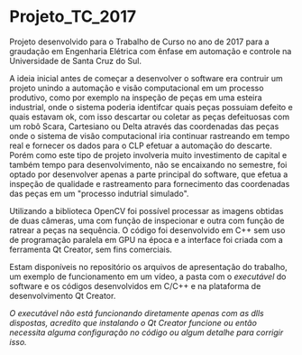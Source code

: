 # Projeto_TC_2017

Projeto desenvolvido para o Trabalho de Curso no ano de 2017 para a graudação em Engenharia Elétrica com ênfase em automação e controle na Universidade de Santa Cruz do Sul.

A ideia inicial antes de começar a desenvolver o software era contruir um projeto unindo a automação e visão computacional em um processo produtivo, como por exemplo na inspeção de peças em uma esteira industrial, onde o sistema poderia identifcar quais peças possuiam defeito e quais estavam ok, com isso descartar ou coletar as peças defeituosas com um robô Scara, Cartesiano ou Delta através das coordenadas das peças onde o sistema de visão computacional iria continuar rastreando em tempo real e fornecer os dados para o CLP efetuar a automação do descarte. Porém como este tipo de projeto involveria muito investimento de capital e também tempo para desenvolvimento, não se encaixando no semestre, foi optado por desenvolver apenas a parte principal do software, que efetua a inspeção de qualidade e rastreamento para fornecimento das coordenadas das peças em um "processo indutrial simulado".

Utilizando a biblioteca OpenCV foi possível processar as imagens obtidas de duas câmeras, uma com função de inspecionar e outra com função de ratrear a peças na sequência. O código foi desenvolvido em C++ sem uso de programação paralela em GPU na época e a interface foi criada com a ferramenta Qt Creator, sem fins comerciais.

Estam disponíveis no repositório os arquivos de apresentação do trabalho, um exemplo de funcionamento em um vídeo, a pasta com o *executável* do software e os códigos desenvolvidos em C/C++ e na plataforma de desenvolvimento Qt Creator.

*O executável não está funcionando diretamente apenas com as dlls dispostas, acredito que instalando o Qt Creator funcione ou então necessita alguma configuração no código ou algum detalhe para corrigir isso.*
